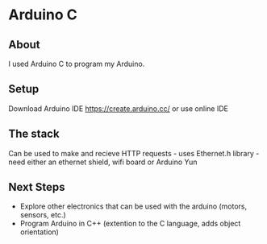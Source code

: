 # Arduino C

## About
I used Arduino C to program my Arduino.

## Setup
Download Arduino IDE https://create.arduino.cc/ or use online IDE

## The stack
Can be used to make and recieve HTTP requests
    - uses Ethernet.h library
    - need either an ethernet shield, wifi board or Arduino Yun

## Next Steps
- Explore other electronics that can be used with the arduino (motors, sensors, etc.)
- Program Arduino in C++ (extention to the C language, adds object orientation)